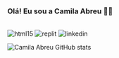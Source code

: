 ### Olá! Eu sou a Camila Abreu 👋😊
<div style = "display: inline_block"><br/>
  <img aling= "center" alt= "html15" src="https://img.shields.io/badge/HTML5-E34F26?
    style=for-the-badge&logo=hmtl15&logoColor=white" />
<img aling= "center" alt= "replit" src=[![Replit](https://img.shields.io/badge/replit-667881?style=for-the-badge&logo=replit&logoColor=white)](https://replit.com/@CamilaAbreu2)/>
<img aling= "center" alt= "linkedin" src=[![LinkedIn](https://img.shields.io/badge/LinkedIn-0077B5?style=for-the-badge&logo=linkedin&logoColor=white)](https://www.linkedin.com/in/camila-abreu-933667239/)/>
</div>

![Camila Abreu GitHub stats](https://github-readme-stats.vercel.app/api?username=camilaabreusouza25&show_icons=true&theme=dracula)
